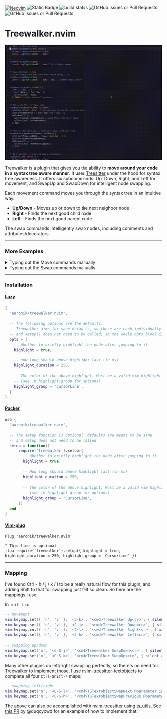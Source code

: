 <a href="https://neovim.io/" style="vertical-align: middle;"><img src="https://img.shields.io/badge/NeoVim-%2357A143.svg?&amp;style=for-the-badge&amp;logo=neovim&amp;logoColor=white" alt="Neovim" style="height: 20px;"></a>
<span style="height: 20px;">
  <img alt="Static Badge" src="https://img.shields.io/badge/100%25_lua-purple" style="height: 20px;">
</span>
![build status](https://github.com/aaronik/treewalker.nvim/actions/workflows/test.yml/badge.svg)
![GitHub Issues or Pull Requests](https://img.shields.io/github/issues/aaronik/treewalker.nvim)
![GitHub Issues or Pull Requests](https://img.shields.io/github/issues-pr/aaronik/treewalker.nvim)

# Treewalker.nvim

![A demo of moving around some code quickly using the plugin](static/fast_demo.gif)

Treewalker is a plugin that gives you the ability to **move around your code in a syntax tree aware manner**.
It uses [Treesitter](https://github.com/tree-sitter/tree-sitter) under the hood for syntax tree awareness.
It offers six subcommands: Up, Down, Right, and Left for movement, and SwapUp and SwapDown for intelligent node swapping.

Each movement command moves you through the syntax tree in an intuitive way.

* **Up/Down** - Moves up or down to the next neighbor node
* **Right** - Finds the next good child node
* **Left** - Finds the next good parent node

The swap commands intelligently swap nodes, including comments and attributes/decorators.

---

### More Examples

<details>
<summary>Typing out the Move commands manually</summary>
<img src="static/slow_move_demo.gif" alt="A demo of moving around some code slowly typing out each Treewalker move command">
</details>

<details>
<summary>Typing out the Swap commands manually</summary>
<img src="static/slow_swap_demo.gif" alt="A demo of swapping code slowly using Treewalker swap commands">
</details>

---

### Installation

#### [Lazy](https://github.com/folke/lazy.nvim)
```lua
{
  'aaronik/treewalker.nvim',

  -- The following options are the defaults.
  -- Treewalker aims for sane defaults, so these are each individually optional,
  -- and setup() does not need to be called, so the whole opts block is optional as well.
  opts = {
    -- Whether to briefly highlight the node after jumping to it
    highlight = true,

    -- How long should above highlight last (in ms)
    highlight_duration = 250,

    -- The color of the above highlight. Must be a valid vim highlight group.
    -- (see :h highlight-group for options)
    highlight_group = 'CursorLine',
  }
}
```

#### [Packer](https://github.com/wbthomason/packer.nvim)
```lua
use {
  'aaronik/treewalker.nvim',

  -- The setup function is optional, defaults are meant to be sane
  -- and setup does not need to be called
  setup = function()
      require('treewalker').setup({
        -- Whether to briefly highlight the node after jumping to it
        highlight = true,

        -- How long should above highlight last (in ms)
        highlight_duration = 250,

        -- The color of the above highlight. Must be a valid vim highlight group.
        -- (see :h highlight-group for options)
        highlight_group = 'CursorLine',
      })
  end
}
```

#### [Vim-plug](https://github.com/junegunn/vim-plug)
```vimscript
Plug 'aaronik/treewalker.nvim'

" This line is optional
:lua require('treewalker').setup({ highlight = true, highlight_duration = 250, highlight_group = 'CursorLine' })
```

---

### Mapping

I've found Ctrl - h / j / k / l to be a really natural flow for this plugin, and adding
Shift to that for swapping just felt so clean. So here are the mappings I use:

In `init.lua`:

```lua
-- movement
vim.keymap.set({ 'n', 'v' }, '<C-k>', '<cmd>Treewalker Up<cr>', { silent = true })
vim.keymap.set({ 'n', 'v' }, '<C-j>', '<cmd>Treewalker Down<cr>', { silent = true })
vim.keymap.set({ 'n', 'v' }, '<C-l>', '<cmd>Treewalker Right<cr>', { silent = true })
vim.keymap.set({ 'n', 'v' }, '<C-h>', '<cmd>Treewalker Left<cr>', { silent = true })

-- swapping up/down
vim.keymap.set('n', '<C-S-j>', '<cmd>Treewalker SwapDown<cr>', { silent = true })
vim.keymap.set('n', '<C-S-k>', '<cmd>Treewalker SwapUp<cr>', { silent = true })
```

Many other plugins do left/right swapping perfectly, so there's no need for Treewalker to implement those.
I use [nvim-treesitter-textobjects](https://github.com/nvim-treesitter/nvim-treesitter-textobjects?tab=readme-ov-file#text-objects-swap)
to complete all four `Ctrl-Shift-*` maps:

```lua
-- swapping left/right
vim.keymap.set('n', '<C-S-l>', '<cmd>TSTextobjectSwapNext @parameter.inner<CR>', { silent = true })
vim.keymap.set('n', '<C-S-h>', '<cmd>TSTextobjectSwapPrevious @parameter.inner<CR>', { silent = true })
```

The above can also be accomplished with
[nvim-treesitter](https://github.com/nvim-treesitter/nvim-treesitter) using
[ts_utils](https://github.com/nvim-treesitter/nvim-treesitter?tab=readme-ov-file#utilities).
See [this PR](https://github.com/aaronik/treewalker.nvim/pull/10/files#diff-1cedf17af3ebbcfeee2dfb1071445dcabfdb30f8e9f83ff0da95ea7e6e7ccde5R107-R130)
by @duqcyxwd for an example of how to implement that.
